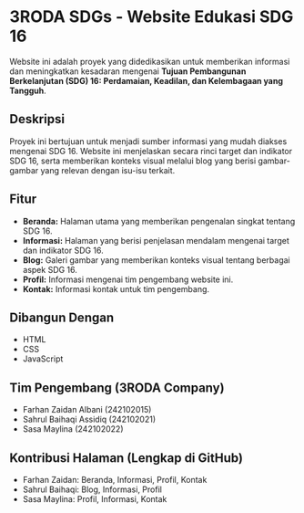 # 3RODA SDGs - Website Edukasi SDG 16

Website ini adalah proyek yang didedikasikan untuk memberikan informasi dan meningkatkan kesadaran mengenai **Tujuan Pembangunan Berkelanjutan (SDG) 16: Perdamaian, Keadilan, dan Kelembagaan yang Tangguh**.

## Deskripsi

Proyek ini bertujuan untuk menjadi sumber informasi yang mudah diakses mengenai SDG 16. Website ini menjelaskan secara rinci target dan indikator SDG 16, serta memberikan konteks visual melalui blog yang berisi gambar-gambar yang relevan dengan isu-isu terkait.

## Fitur

*   **Beranda:** Halaman utama yang memberikan pengenalan singkat tentang SDG 16.
*   **Informasi:** Halaman yang berisi penjelasan mendalam mengenai target dan indikator SDG 16.
*   **Blog:** Galeri gambar yang memberikan konteks visual tentang berbagai aspek SDG 16.
*   **Profil:** Informasi mengenai tim pengembang website ini.
*   **Kontak:** Informasi kontak untuk tim pengembang.

## Dibangun Dengan

*   HTML
*   CSS
*   JavaScript

## Tim Pengembang (3RODA Company)

*   Farhan Zaidan Albani (242102015)
*   Sahrul Baihaqi Assidiq (242102021)
*   Sasa Maylina (242102022)

## Kontribusi Halaman (Lengkap di GitHub)

*   Farhan Zaidan: Beranda, Informasi, Profil, Kontak
*   Sahrul Baihaqi: Blog, Informasi, Profil
*   Sasa Maylina: Profil, Informasi, Kontak
